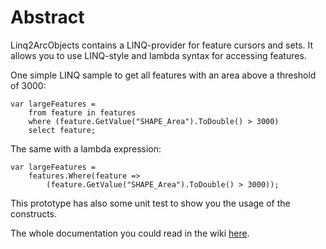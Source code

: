 Abstract
========

Linq2ArcObjects contains a LINQ-provider for feature cursors and sets. It allows you to use LINQ-style and lambda syntax for accessing features.

One simple LINQ sample to get all features with an area above a threshold of 3000:

	var largeFeatures =
	    from feature in features
	    where (feature.GetValue("SHAPE_Area").ToDouble() > 3000)
	    select feature;
		
The same with a lambda expression:

	var largeFeatures =
		features.Where(feature => 
			(feature.GetValue("SHAPE_Area").ToDouble() > 3000));

This prototype has also some unit test to show you the usage of the constructs.

The whole documentation you could read in the wiki [here](https://github.com/esride-apf/Linq2ArcObjects/wiki).